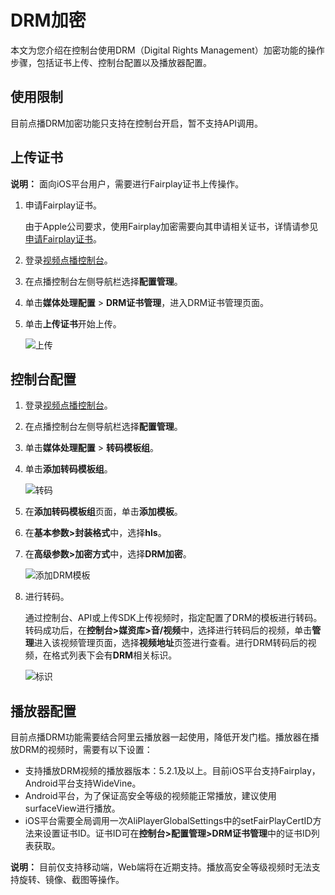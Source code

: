 # DRM加密

本文为您介绍在控制台使用DRM（Digital Rights Management）加密功能的操作步骤，包括证书上传、控制台配置以及播放器配置。

## 使用限制

目前点播DRM加密功能只支持在控制台开启，暂不支持API调用。

## 上传证书

**说明：** 面向iOS平台用户，需要进行Fairplay证书上传操作。

1.  申请Fairplay证书。

    由于Apple公司要求，使用Fairplay加密需要向其申请相关证书，详情请参见[申请Fairplay证书](/cn.zh-CN/控制台指南/DRM管理/申请Fairplay证书.md)。

2.  登录[视频点播控制台](https://vod.console.aliyun.com/)。

3.  在点播控制台左侧导航栏选择**配置管理**。

4.  单击**媒体处理配置** \> **DRM证书管理**，进入DRM证书管理页面。

5.  单击**上传证书**开始上传。

    ![上传](https://static-aliyun-doc.oss-accelerate.aliyuncs.com/assets/img/zh-CN/6317736061/p177092.png)


## 控制台配置

1.  登录[视频点播控制台](https://vod.console.aliyun.com/)。

2.  在点播控制台左侧导航栏选择**配置管理**。

3.  单击**媒体处理配置** \> **转码模板组**。

4.  单击**添加转码模板组**。

    ![转码](https://static-aliyun-doc.oss-accelerate.aliyuncs.com/assets/img/zh-CN/6796683061/p177096.png)

5.  在**添加转码模板组**页面，单击**添加模板**。

6.  在**基本参数\>封装格式**中，选择**hls**。

7.  在**高级参数\>加密方式**中，选择**DRM加密**。

    ![添加DRM模板](https://static-aliyun-doc.oss-accelerate.aliyuncs.com/assets/img/zh-CN/6796683061/p177122.png)

8.  进行转码。

    通过控制台、API或上传SDK上传视频时，指定配置了DRM的模板进行转码。转码成功后，在**控制台\>媒资库\>音/视频**中，选择进行转码后的视频，单击**管理**进入该视频管理页面，选择**视频地址**页签进行查看。进行DRM转码后的视频，在格式列表下会有**DRM**相关标识。

    ![标识](https://static-aliyun-doc.oss-accelerate.aliyuncs.com/assets/img/zh-CN/6796683061/p177131.png)


## 播放器配置

目前点播DRM功能需要结合阿里云播放器一起使用，降低开发门槛。播放器在播放DRM的视频时，需要有以下设置：

-   支持播放DRM视频的播放器版本：5.2.1及以上。目前iOS平台支持Fairplay，Android平台支持WideVine。
-   Android平台，为了保证高安全等级的视频能正常播放，建议使用surfaceView进行播放。
-   iOS平台需要全局调用一次AliPlayerGlobalSettings中的setFairPlayCertID方法来设置证书ID。证书ID可在**控制台\>配置管理\>DRM证书管理**中的证书ID列表获取。

**说明：** 目前仅支持移动端，Web端将在近期支持。播放高安全等级视频时无法支持旋转、镜像、截图等操作。

